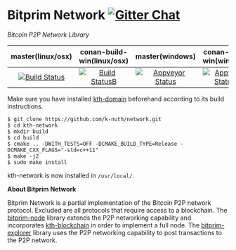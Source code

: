# Bitprim Network <a target="_blank" href="https://gitter.im/bitprim/Lobby">![Gitter Chat][badge.Gitter]</a>

*Bitcoin P2P Network Library*

| **master(linux/osx)** | **conan-build-win(linux/osx)**   | **master(windows)**   | **conan-build-win(windows)** |
|:------:|:-:|:-:|:-:|
| [![Build Status](https://travis-ci.org/k-nuth/network.svg)](https://travis-ci.org/k-nuth/network)       | [![Build StatusB](https://travis-ci.org/k-nuth/network.svg?branch=conan-build-win)](https://travis-ci.org/k-nuth/network?branch=conan-build-win)  | [![Appveyor Status](https://ci.appveyor.com/api/projects/status/github/k-nuth/network?svg=true)](https://ci.appveyor.com/project/k-nuth/network)  | [![Appveyor StatusB](https://ci.appveyor.com/api/projects/status/github/k-nuth/network?branch=conan-build-win&svg=true)](https://ci.appveyor.com/project/k-nuth/network?branch=conan-build-win)  |

Make sure you have installed [kth-domain](https://github.com/k-nuth/core) beforehand according to its build instructions. 

```
$ git clone https://github.com/k-nuth/network.git
$ cd kth-network
$ mkdir build
$ cd build
$ cmake .. -DWITH_TESTS=OFF -DCMAKE_BUILD_TYPE=Release -DCMAKE_CXX_FLAGS="-std=c++11" 
$ make -j2
$ sudo make install
```

kth-network is now installed in `/usr/local/`.

**About Bitprim Network**

Bitprim Network is a partial implementation of the Bitcoin P2P network protocol. Excluded are all protocols that require access to a blockchain. The [bitprim-node](https://github.com/k-nuth/node) library extends the P2P networking capability and incorporates [kth-blockchain](https://github.com/k-nuth/blockchain) in order to implement a full node. The [bitprim-explorer](https://github.com/k-nuth/explorer) library uses the P2P networking capability to post transactions to the P2P network.

[badge.Gitter]: https://img.shields.io/badge/gitter-join%20chat-blue.svg
